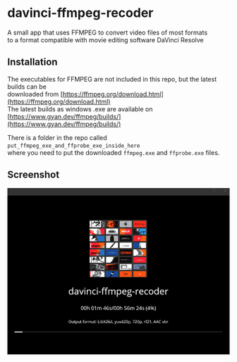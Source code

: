 # davinci-ffmpeg-recoder  
A small app that uses FFMPEG to convert video files of most formats  
to a format compatible with movie editing software DaVinci Resolve  


## Installation  
The executables for FFMPEG are not included in this repo, but the latest builds can be  
downloaded from [https://ffmpeg.org/download.html](https://ffmpeg.org/download.html)  
The latest builds as windows .exe are available on [https://www.gyan.dev/ffmpeg/builds/](https://www.gyan.dev/ffmpeg/builds/)  

There is a folder in the repo called `put_ffmpeg_exe_and_ffprobe_exe_inside_here`  
where you need to put the downloaded `ffmpeg.exe` and `ffprobe.exe` files.

## Screenshot
![Screenshot.png](doc/Screenshot.png)